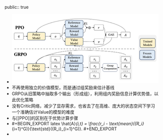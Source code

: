 public:: true

- ![image.png](../assets/image_1753932094074_0.png)
- 不再使用独立的价值模型，而是通过组奖励来估计基线
- GRPO从旧策略中抽取多个输出（形成组），利用组内奖励信息计算优势值，以此优化策略
- 没有Critic网络，减少了显存需求，也省去了在高维、庞大的状态空间下学习一个准确估计Value的模型的难度
- 与[[PPO]]的区别在于优势计算步骤
- #+BEGIN_EXPORT latex
  \hat{A}_{i,t} = \frac{r_i - \text{mean}(\{R_i\}_{i=1}^G)}{\text{std}(\{R_i\}_{i=1}^G)}.
  #+END_EXPORT
-